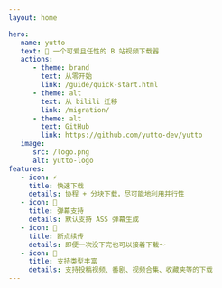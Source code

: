 ```yaml
---
layout: home

hero:
   name: yutto
   text: 🧊 一个可爱且任性的 B 站视频下载器
   actions:
      - theme: brand
        text: 从零开始
        link: /guide/quick-start.html
      - theme: alt
        text: 从 bilili 迁移
        link: /migration/
      - theme: alt
        text: GitHub
        link: https://github.com/yutto-dev/yutto
   image:
      src: /logo.png
      alt: yutto-logo
features:
   - icon: ⚡️
     title: 快速下载
     details: 协程 + 分块下载，尽可能地利用并行性
   - icon: 📜
     title: 弹幕支持
     details: 默认支持 ASS 弹幕生成
   - icon: 🔁
     title: 断点续传
     details: 即便一次没下完也可以接着下载～
   - icon: 🌈
     title: 支持类型丰富
     details: 支持投稿视频、番剧、视频合集、收藏夹等的下载
---
```


<style>
:root {
  --vp-home-hero-name-color: transparent;
  --vp-home-hero-name-background: -webkit-linear-gradient(20deg, #34fefe 30%,#47caff);

  --vp-home-hero-image-background-image: linear-gradient(-20deg, #23f0e2 50%, #47caff 30%);
  --vp-home-hero-image-filter: blur(44px);
}

@media (min-width: 640px) {
  :root {
    --vp-home-hero-image-filter: blur(56px);
  }
}

@media (min-width: 960px) {
  :root {
    --vp-home-hero-image-filter: blur(68px);
  }
}
</style>
